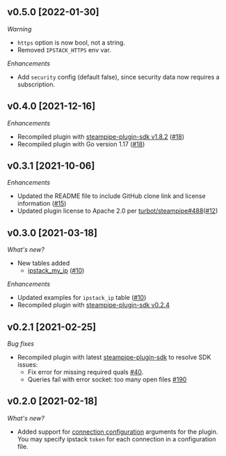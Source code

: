
## v0.5.0 [2022-01-30]

_Warning_
- `https` option is now bool, not a string.
- Removed `IPSTACK_HTTPS` env var.

_Enhancements_
- Add `security` config (default false), since security data now requires a subscription.

## v0.4.0 [2021-12-16]

_Enhancements_

- Recompiled plugin with [steampipe-plugin-sdk v1.8.2](https://github.com/turbot/steampipe-plugin-sdk/blob/main/CHANGELOG.md#v182--2021-11-22) ([#18](https://github.com/turbot/steampipe-plugin-ipstack/pull/18))
- Recompiled plugin with Go version 1.17 ([#18](https://github.com/turbot/steampipe-plugin-ipstack/pull/18))

## v0.3.1 [2021-10-06]

_Enhancements_

- Updated the README file to include GitHub clone link and license information ([#15](https://github.com/turbot/steampipe-plugin-ipstack/pull/15))
- Updated plugin license to Apache 2.0 per [turbot/steampipe#488](https://github.com/turbot/steampipe/issues/488)([#12](https://github.com/turbot/steampipe-plugin-ipstack/pull/12))

## v0.3.0 [2021-03-18]

_What's new?_

- New tables added
  - [ipstack_my_ip](https://https://hub.steampipe.io/plugins/turbot/ipstack/tables/ipstack_my_ip) ([#10](https://github.com/turbot/steampipe-plugin-ipstack/pull/10))

_Enhancements_

- Updated examples for `ipstack_ip` table ([#10](https://github.com/turbot/steampipe-plugin-ipstack/pull/10))
- Recompiled plugin with [steampipe-plugin-sdk v0.2.4](https://github.com/turbot/steampipe-plugin-sdk/blob/main/CHANGELOG.md#v024-2021-03-16)

## v0.2.1 [2021-02-25]

_Bug fixes_

- Recompiled plugin with latest [steampipe-plugin-sdk](https://github.com/turbot/steampipe-plugin-sdk) to resolve SDK issues:
  - Fix error for missing required quals [#40](https://github.com/turbot/steampipe-plugin-sdk/issues/42).
  - Queries fail with error socket: too many open files [#190](https://github.com/turbot/steampipe/issues/190)

## v0.2.0 [2021-02-18]

_What's new?_

- Added support for [connection configuration](https://github.com/turbot/steampipe-plugin-ipstack/blob/main/docs/index.md#connection-configuration) arguments for the plugin. You may specify ipstack `token` for each connection in a configuration file.
